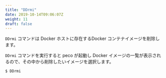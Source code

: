 ```yaml
---
title: "DDrmi"
date: 2019-10-14T09:06:07Z
weight: 11
draft: false
---
```


``DDrmi`` コマンドは Docker ホストに存在するDocker コンテナイメージを削除します。

``DDrmi`` コマンドを実行すると peco が起動し Docker イメージの一覧が表示されるので、その中から削除したいイメージを選択します。

```bash
$ DDrmi
```

